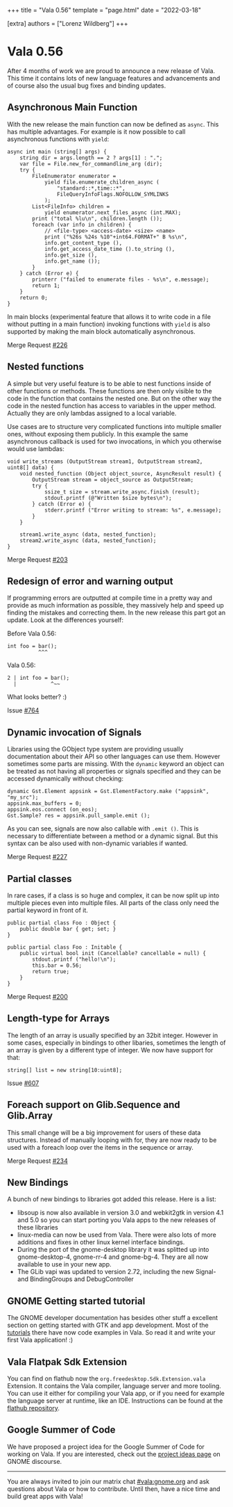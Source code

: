 +++
title = "Vala 0.56"
template = "page.html"
date = "2022-03-18"

[extra]
authors = ["Lorenz Wildberg"]
+++

[comment]: # (This actually is the most platform independent comment)
<h1>Vala 0.56</h1>

After 4 months of work we are proud to announce a new release of Vala. This time it contains lots of new language features and advancements and of course also the usual bug fixes and binding updates.

## Asynchronous Main Function

With the new release the main function can now be defined as `async`. This has multiple advantages. For example is it now possible to call asynchronous functions with `yield`:

```vala,linenos
async int main (string[] args) {
    string dir = args.length == 2 ? args[1] : ".";
    var file = File.new_for_commandline_arg (dir);
    try {
        FileEnumerator enumerator =
            yield file.enumerate_children_async (
                "standard::*,time::*",
                FileQueryInfoFlags.NOFOLLOW_SYMLINKS
            );
        List<FileInfo> children =
            yield enumerator.next_files_async (int.MAX);
        print ("total %lu\n", children.length ());
        foreach (var info in children) {
            // <file-type> <access-date> <size> <name>
            print ("%26s %24s %10"+int64.FORMAT+" B %s\n",
            info.get_content_type (),
            info.get_access_date_time ().to_string (),
            info.get_size (),
            info.get_name ());
        }
    } catch (Error e) {
        printerr ("failed to enumerate files - %s\n", e.message);
        return 1;
    }
    return 0;
}
```
In main blocks (experimental feature that allows it to write code in a file without putting in a main function) invoking functions with `yield` is also supported by making the main block automatically asynchronous.

Merge Request [#226](https://gitlab.gnome.org/GNOME/vala/-/merge_requests/226)

## Nested functions

A simple but very useful feature is to be able to nest functions inside of other functions or methods. These functions are then only visible to the code in the function that contains the nested one. But on the other way the code in the nested function has access to variables in the upper method. Actually they are only lambdas assigned to a local variable.

Use cases are to structure very complicated functions into multiple smaller ones, without exposing them publicly. In this example the same asynchronous callback is used for two invocations, in which you otherwise would use lambdas:

```vala,linenos
void write_streams (OutputStream stream1, OutputStream stream2, uint8[] data) {
    void nested_function (Object object_source, AsyncResult result) {
        OutputStream stream = object_source as OutputStream;
        try {
            ssize_t size = stream.write_async.finish (result);
            stdout.printf (@"Written $size bytes\n");
        } catch (Error e) {
            stderr.printf ("Error writing to stream: %s", e.message);
        }
    }

    stream1.write_async (data, nested_function);
    stream2.write_async (data, nested_function);
}

```

Merge Request [#203](https://gitlab.gnome.org/GNOME/vala/-/merge_requests/203)

## Redesign of error and warning output

If programming errors are outputted at compile time in a pretty way and provide as much information as possible, they massively help and speed up finding the mistakes and correcting them. In the new release this part got an update. Look at the differences yourself:

Before Vala 0.56:

```vala
int foo = bar();
          ^^^
```

Vala 0.56:

```vala
2 | int foo = bar();
  |           ^~~

```

What looks better? :)

Issue [#764](https://gitlab.gnome.org/GNOME/vala/-/issues/764)

## Dynamic invocation of Signals

Libraries using the GObject type system are providing usually documentation about their API so other languages can use them. However sometimes some parts are missing. With the `dynamic` keyword an object can be treated as not having all properties or signals specified and they can be accessed dynamically without checking:

```vala,linenos
dynamic Gst.Element appsink = Gst.ElementFactory.make ("appsink", "my_src");
appsink.max_buffers = 0;
appsink.eos.connect (on_eos);
Gst.Sample? res = appsink.pull_sample.emit ();

```

As you can see, signals are now also callable with `.emit ()`. This is necessary to differentiate between a method or a dynamic signal. But this syntax can be also used with non-dynamic variables if wanted.

Merge Request [#227](https://gitlab.gnome.org/GNOME/vala/-/merge_requests/227)

## Partial classes

In rare cases, if a class is so huge and complex, it can be now split up into multiple pieces even into multiple files. All parts of the class only need the partial keyword in front of it.

```vala,linenos
public partial class Foo : Object {
    public double bar { get; set; }
}

public partial class Foo : Initable {
    public virtual bool init (Cancellable? cancellable = null) {
        stdout.printf ("hello!\n");
        this.bar = 0.56;
        return true;
    }
}

```

Merge Request [#200](https://gitlab.gnome.org/GNOME/vala/-/merge_requests/200)

## Length-type for Arrays

The length of an array is usually specified by an 32bit integer. However in some cases, especially in bindings to other libaries, sometimes the length of an array is given by a different type of integer. We now have support for that:

```vala,linenos
string[] list = new string[10:uint8];
```

Issue [#607](https://gitlab.gnome.org/GNOME/vala/-/issues/607)

## Foreach support on Glib.Sequence and Glib.Array

This small change will be a big improvement for users of these data structures. Instead of manually looping with for, they are now ready to be used with a foreach loop over the items in the sequence or array.

Merge Request [#234](https://gitlab.gnome.org/GNOME/vala/-/merge_requests/234)

## New Bindings

A bunch of new bindings to libraries got added this release. Here is a list:


- libsoup is now also available in version 3.0 and webkit2gtk in version 4.1 and 5.0 so you can start porting you Vala apps to the new releases of these libraries
- linux-media can now be used from Vala. There were also lots of more additions and fixes in other linux kernel interface bindings.
- During the port of the gnome-desktop library it was splitted up into gnome-desktop-4, gnome-rr-4 and gnome-bg-4. They are all now available to use in your new app.
- The GLib vapi was updated to version 2.72, including the new Signal- and BindingGroups and DebugController

## GNOME Getting started tutorial

The GNOME developer documentation has besides other stuff a excellent section on getting started with GTK and app development. Most of the [tutorials](https://developer.gnome.org/documentation/tutorials.html) there have now code examples in Vala. So read it and write your first Vala application! :)

## Vala Flatpak Sdk Extension

You can find on flathub now the `org.freedesktop.Sdk.Extension.vala` Extension. It contains the Vala compiler, language server and more tooling. You can use it either for compiling your Vala app, or if you need for example the language server at runtime, like an IDE. Instructions can be found at the [flathub repository](https://github.com/flathub/org.freedesktop.Sdk.Extension.vala).

## Google Summer of Code

We have proposed a project idea for the Google Summer of Code for working on Vala. If you are interested, check out the [project ideas page](https://discourse.gnome.org/t/gsoc-2022-project-ideas/8931#add-support-for-the-latest-gir-attributes-and-gi-docgen-formatting-to-valadoc-15) on GNOME discourse.

---

You are always invited to join our matrix chat [#vala:gnome.org](https://matrix.to/#/#_gimpnet_#vala:gnome.org) and ask questions about Vala or how to contribute. Until then, have a nice time and build great apps with Vala!
